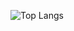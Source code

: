 ![Top Langs](https://github-readme-stats.vercel.app/api/top-langs/?username=TriangleMesh&layout=compact&theme=transparent)

